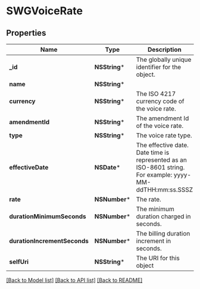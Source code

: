 # SWGVoiceRate

## Properties
Name | Type | Description | Notes
------------ | ------------- | ------------- | -------------
**_id** | **NSString*** | The globally unique identifier for the object. | [optional] 
**name** | **NSString*** |  | [optional] 
**currency** | **NSString*** | The ISO 4217 currency code of the voice rate. | 
**amendmentId** | **NSString*** | The amendment Id of the voice rate. | 
**type** | **NSString*** | The voice rate type. | 
**effectiveDate** | **NSDate*** | The effective date. Date time is represented as an ISO-8601 string. For example: yyyy-MM-ddTHH:mm:ss.SSSZ | 
**rate** | **NSNumber*** | The rate. | 
**durationMinimumSeconds** | **NSNumber*** | The minimum duration charged in seconds. | 
**durationIncrementSeconds** | **NSNumber*** | The billing duration increment in seconds. | 
**selfUri** | **NSString*** | The URI for this object | [optional] 

[[Back to Model list]](../README.md#documentation-for-models) [[Back to API list]](../README.md#documentation-for-api-endpoints) [[Back to README]](../README.md)


